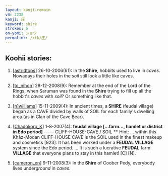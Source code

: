 ```yaml
---
layout: kanji-remain
v4: 2238
kanji: 庄
keyword: shire
strokes: 6
on-yomi: ショウ
permalink: /rtk/庄/
---
```


## Koohii stories: 

1) [<a href="http://kanji.koohii.com/profile/astridtops">astridtops</a>] 26-10-2006(61): In the<strong> Shire</strong>, hobbits used to live in <em>caves</em>. Nowadays their holes in the <em>soil</em> still look a little like caves.

2) [<a href="http://kanji.koohii.com/profile/to_nihon">to_nihon</a>] 28-12-2008(9): Remember at the end of the Lord of the Rings, when Saruman was found in the <strong>Shire</strong> trying to fill up all the hobbit&#039;s <em>caves</em> with <em>soil</em>? Or something like that.

3) [<a href="http://kanji.koohii.com/profile/n1williams">n1williams</a>] 15-11-2009(4): In ancient times, a<strong> SHIRE</strong> (feudal village) began as a CAVE divided by walls of SOIL for each family&#039;s dwelling area (as in Clan of the Cave Bear).

4) [<a href="http://kanji.koohii.com/profile/Chadokoro_K">Chadokoro_K</a>] 1-8-2007(4): <strong>feudal village […farm…, hamlet or district in Edo period] </strong> ----- CLIFF-HOUSE-CAVE / SOIL ** Hint: ... within this Khâz-Modan CLIFF-HOUSE CAVE is the SOIL used in the finest makeup and cosmetics [923]. It has been worked under a <strong>FEUDAL VILLAGE</strong> system since the Edo period. ... It is such a lucrative <strong>FEUDAL</strong> farm <strong>VILLAGE</strong> that everyone plans to stay in this hamlet! [C] [N].

5) [<a href="http://kanji.koohii.com/profile/cameron_en">cameron_en</a>] 9-11-2008(3): In the<strong> Shire</strong> of Coober Pedy, everybody lives under<em>ground</em> in <em>caves</em>.

